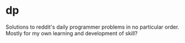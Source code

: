 # dp
Solutions to reddit's daily programmer problems in no particular order. Mostly for my own learning and development of skill? 

